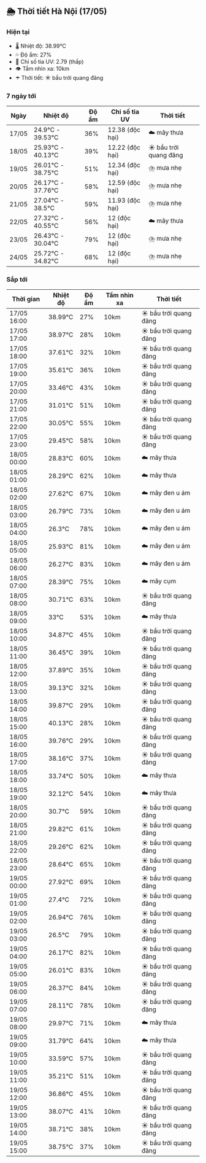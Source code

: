 ## 🌦️ Thời tiết Hà Nội (17/05)

### Hiện tại

- 🌡️ Nhiệt độ: 38.99℃
- 💦 Độ ẩm: 27%
- 🌟 Chỉ số tia UV: 2.79 (thấp)
- 👁️ Tầm nhìn xa: 10km
- ☂️ Thời tiết: ☀️ bầu trời quang đãng

### 7 ngày tới

| Ngày | Nhiệt độ | Độ ẩm | Chỉ số tia UV | Thời tiết |
| --- | --- | --- | --- | --- |
| 17/05 | 24.9℃ - 39.53℃ | 36% | 12.38 (độc hại) | ☁️ mây thưa |
| 18/05 | 25.93℃ - 40.13℃ | 39% | 12.22 (độc hại) | ☀️ bầu trời quang đãng |
| 19/05 | 26.01℃ - 38.75℃ | 51% | 12.34 (độc hại) | ⛈️ mưa nhẹ |
| 20/05 | 26.17℃ - 37.76℃ | 58% | 12.59 (độc hại) | ⛈️ mưa nhẹ |
| 21/05 | 27.04℃ - 38.5℃ | 59% | 11.93 (độc hại) | ⛈️ mưa nhẹ |
| 22/05 | 27.32℃ - 40.55℃ | 56% | 12 (độc hại) | ☁️ mây thưa |
| 23/05 | 26.43℃ - 30.04℃ | 79% | 12 (độc hại) | ⛈️ mưa nhẹ |
| 24/05 | 25.72℃ - 34.82℃ | 68% | 12 (độc hại) | ⛈️ mưa nhẹ |

### Sắp tới

| Thời gian | Nhiệt độ | Độ ẩm | Tầm nhìn xa | Thời tiết |
| --- | --- | --- | --- | --- |
| 17/05 16:00 | 38.99℃ | 27% | 10km | ☀️ bầu trời quang đãng |
| 17/05 17:00 | 38.97℃ | 28% | 10km | ☀️ bầu trời quang đãng |
| 17/05 18:00 | 37.61℃ | 32% | 10km | ☀️ bầu trời quang đãng |
| 17/05 19:00 | 35.61℃ | 36% | 10km | ☀️ bầu trời quang đãng |
| 17/05 20:00 | 33.46℃ | 43% | 10km | ☀️ bầu trời quang đãng |
| 17/05 21:00 | 31.01℃ | 51% | 10km | ☀️ bầu trời quang đãng |
| 17/05 22:00 | 30.05℃ | 55% | 10km | ☀️ bầu trời quang đãng |
| 17/05 23:00 | 29.45℃ | 58% | 10km | ☀️ bầu trời quang đãng |
| 18/05 00:00 | 28.83℃ | 60% | 10km | ☁️ mây thưa |
| 18/05 01:00 | 28.29℃ | 62% | 10km | ☁️ mây thưa |
| 18/05 02:00 | 27.62℃ | 67% | 10km | ☁️ mây đen u ám |
| 18/05 03:00 | 26.79℃ | 73% | 10km | ☁️ mây đen u ám |
| 18/05 04:00 | 26.3℃ | 78% | 10km | ☁️ mây đen u ám |
| 18/05 05:00 | 25.93℃ | 81% | 10km | ☁️ mây đen u ám |
| 18/05 06:00 | 26.27℃ | 83% | 10km | ☁️ mây đen u ám |
| 18/05 07:00 | 28.39℃ | 75% | 10km | ☁️ mây cụm |
| 18/05 08:00 | 30.71℃ | 63% | 10km | ☀️ bầu trời quang đãng |
| 18/05 09:00 | 33℃ | 53% | 10km | ☁️ mây thưa |
| 18/05 10:00 | 34.87℃ | 45% | 10km | ☀️ bầu trời quang đãng |
| 18/05 11:00 | 36.45℃ | 39% | 10km | ☀️ bầu trời quang đãng |
| 18/05 12:00 | 37.89℃ | 35% | 10km | ☀️ bầu trời quang đãng |
| 18/05 13:00 | 39.13℃ | 32% | 10km | ☀️ bầu trời quang đãng |
| 18/05 14:00 | 39.87℃ | 29% | 10km | ☀️ bầu trời quang đãng |
| 18/05 15:00 | 40.13℃ | 28% | 10km | ☀️ bầu trời quang đãng |
| 18/05 16:00 | 39.76℃ | 29% | 10km | ☀️ bầu trời quang đãng |
| 18/05 17:00 | 38.16℃ | 37% | 10km | ☀️ bầu trời quang đãng |
| 18/05 18:00 | 33.74℃ | 50% | 10km | ☁️ mây thưa |
| 18/05 19:00 | 32.12℃ | 54% | 10km | ☁️ mây thưa |
| 18/05 20:00 | 30.7℃ | 59% | 10km | ☀️ bầu trời quang đãng |
| 18/05 21:00 | 29.82℃ | 61% | 10km | ☀️ bầu trời quang đãng |
| 18/05 22:00 | 29.26℃ | 62% | 10km | ☀️ bầu trời quang đãng |
| 18/05 23:00 | 28.64℃ | 65% | 10km | ☀️ bầu trời quang đãng |
| 19/05 00:00 | 27.92℃ | 69% | 10km | ☀️ bầu trời quang đãng |
| 19/05 01:00 | 27.4℃ | 72% | 10km | ☀️ bầu trời quang đãng |
| 19/05 02:00 | 26.94℃ | 76% | 10km | ☀️ bầu trời quang đãng |
| 19/05 03:00 | 26.5℃ | 79% | 10km | ☀️ bầu trời quang đãng |
| 19/05 04:00 | 26.17℃ | 82% | 10km | ☀️ bầu trời quang đãng |
| 19/05 05:00 | 26.01℃ | 83% | 10km | ☀️ bầu trời quang đãng |
| 19/05 06:00 | 26.37℃ | 84% | 10km | ☀️ bầu trời quang đãng |
| 19/05 07:00 | 28.11℃ | 78% | 10km | ☀️ bầu trời quang đãng |
| 19/05 08:00 | 29.97℃ | 71% | 10km | ☁️ mây thưa |
| 19/05 09:00 | 31.79℃ | 64% | 10km | ☁️ mây thưa |
| 19/05 10:00 | 33.59℃ | 57% | 10km | ☀️ bầu trời quang đãng |
| 19/05 11:00 | 35.21℃ | 51% | 10km | ☀️ bầu trời quang đãng |
| 19/05 12:00 | 36.86℃ | 45% | 10km | ☀️ bầu trời quang đãng |
| 19/05 13:00 | 38.07℃ | 41% | 10km | ☀️ bầu trời quang đãng |
| 19/05 14:00 | 38.71℃ | 38% | 10km | ☀️ bầu trời quang đãng |
| 19/05 15:00 | 38.75℃ | 37% | 10km | ☀️ bầu trời quang đãng |
